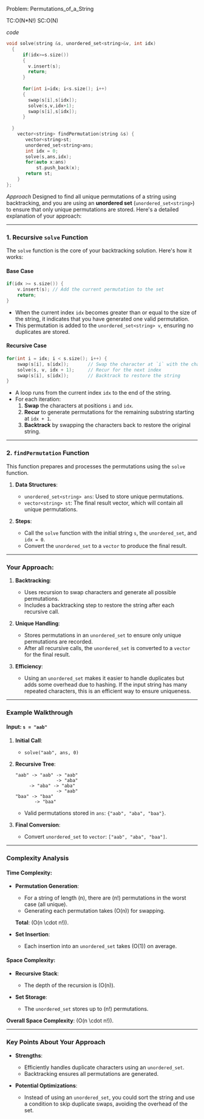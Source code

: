 Problem: Permutations_of_a_String

TC:O(N*N!)
SC:O(N)

*code*
```c++
void solve(string &s, unordered_set<string>&v, int idx)
  {
      if(idx>=s.size())
      {
        v.insert(s);
        return;
      }
      
      for(int i=idx; i<s.size(); i++)
      {
        swap(s[i],s[idx]);
        solve(s,v,idx+1);
        swap(s[i],s[idx]);
      }
      
  }
    vector<string> findPermutation(string &s) {
       vector<string>st;
       unordered_set<string>ans;
       int idx = 0;
       solve(s,ans,idx);
       for(auto x:ans)
           st.push_back(x);
       return st;
    }
};

```

*Approach*
Designed to find all unique permutations of a string using backtracking, and you are using an **unordered set** (`unordered_set<string>`) to ensure that only unique permutations are stored. Here's a detailed explanation of your approach:

---

### **1. Recursive `solve` Function**
The `solve` function is the core of your backtracking solution. Here's how it works:

#### **Base Case**
```cpp
if(idx >= s.size()) {
    v.insert(s); // Add the current permutation to the set
    return;
}
```
- When the current index `idx` becomes greater than or equal to the size of the string, it indicates that you have generated one valid permutation.
- This permutation is added to the `unordered_set<string> v`, ensuring no duplicates are stored.

#### **Recursive Case**
```cpp
for(int i = idx; i < s.size(); i++) {
    swap(s[i], s[idx]);       // Swap the character at `i` with the character at `idx`
    solve(s, v, idx + 1);     // Recur for the next index
    swap(s[i], s[idx]);       // Backtrack to restore the string
}
```
- A loop runs from the current index `idx` to the end of the string.
- For each iteration:
  1. **Swap** the characters at positions `i` and `idx`.
  2. **Recur** to generate permutations for the remaining substring starting at `idx + 1`.
  3. **Backtrack** by swapping the characters back to restore the original string.

---

### **2. `findPermutation` Function**
This function prepares and processes the permutations using the `solve` function.

1. **Data Structures**:
   - `unordered_set<string> ans`: Used to store unique permutations.  
   - `vector<string> st`: The final result vector, which will contain all unique permutations.

2. **Steps**:
   - Call the `solve` function with the initial string `s`, the `unordered_set`, and `idx = 0`.
   - Convert the `unordered_set` to a `vector` to produce the final result.

---

### **Your Approach:**
1. **Backtracking**:
   - Uses recursion to swap characters and generate all possible permutations.
   - Includes a backtracking step to restore the string after each recursive call.

2. **Unique Handling**:
   - Stores permutations in an `unordered_set` to ensure only unique permutations are recorded.
   - After all recursive calls, the `unordered_set` is converted to a `vector` for the final result.

3. **Efficiency**:
   - Using an `unordered_set` makes it easier to handle duplicates but adds some overhead due to hashing. If the input string has many repeated characters, this is an efficient way to ensure uniqueness.

---

### **Example Walkthrough**
#### Input: `s = "aab"`

1. **Initial Call**:
   - `solve("aab", ans, 0)`

2. **Recursive Tree**:
   ```
   "aab" -> "aab" -> "aab"
                  -> "aba"
        -> "aba" -> "aba"
                  -> "aab"
   "baa" -> "baa"
          -> "baa"
   ```

   - Valid permutations stored in `ans`: `{"aab", "aba", "baa"}`.

3. **Final Conversion**:
   - Convert `unordered_set` to `vector`: `["aab", "aba", "baa"]`.

---

### **Complexity Analysis**
#### Time Complexity:
- **Permutation Generation**:
  - For a string of length \(n\), there are \(n!\) permutations in the worst case (all unique).
  - Generating each permutation takes \(O(n)\) for swapping.

  **Total**: \(O(n \cdot n!)\).

- **Set Insertion**:
  - Each insertion into an `unordered_set` takes \(O(1)\) on average.

#### Space Complexity:
- **Recursive Stack**:
  - The depth of the recursion is \(O(n)\).

- **Set Storage**:
  - The `unordered_set` stores up to \(n!\) permutations.

**Overall Space Complexity**: \(O(n \cdot n!)\).

---

### **Key Points About Your Approach**
- **Strengths**:
  - Efficiently handles duplicate characters using an `unordered_set`.
  - Backtracking ensures all permutations are generated.

- **Potential Optimizations**:
  - Instead of using an `unordered_set`, you could sort the string and use a condition to skip duplicate swaps, avoiding the overhead of the set.
